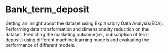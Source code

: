 # Bank_term_deposit

Getting an insight about the dataset using Explanatory Data Analysis(EDA).
Performing data transformation and dimensionality reduction on the dataset.
Predicting the marketing outcome(i.e., subscription of term deposit) using different machine learning models and evaluating the performance of different models.
